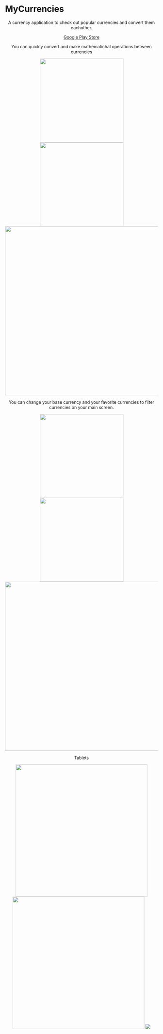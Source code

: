 # MyCurrencies

<p align="center">
A currency application to check out popular currencies and convert them eachother.
</p>

<p align="center">
<a href="https://play.google.com/store/apps/details?id=mustafaozhan.github.com.mycurrencies">Google Play Store</a>
</p>

<p align="center">
You can quickly convert and make mathematichal operations between currencies
</p>

<p align="center">
<img src="https://s19.postimg.org/cfcb4or37/Screenshot_1516095702.png" width="275px"/> <img src="https://s19.postimg.org/yra3y3ss3/Screenshot_1516096120.png" width="275px"/> <img src="https://s19.postimg.org/fyy8uigyb/Screenshot_1516095713.png" width="555px"/> 
  
</p>

<p align="center">
You can change your base currency and your favorite currencies to filter currencies on your main screen.
</p>

<p align="center">
<img src="https://s19.postimg.org/t33t76e4z/Screenshot_1516095746.png" width="275px"/> <img src="https://s19.postimg.org/mcnbxr6er/Screenshot_1516095753.png" width="275px"/> <img src="https://s19.postimg.org/w9ycqtlqb/Screenshot_1516095763.png" width="555px"/>
</p>

<p align="center">
Tablets
</p>

<p align="center">
<img src="https://s19.postimg.org/5c4fp3vyb/Screenshot_1516095856.png" width="434px"/> <img src="https://s19.postimg.org/xozxfkpeb/Screenshot_1516095947.png" width="434px"/> <img src="https://s19.postimg.org/lzvxrlbab/Screenshot_1516095939.png"/> 
</p>


